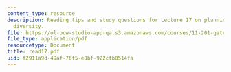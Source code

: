 ```yaml
---
content_type: resource
description: Reading tips and study questions for Lecture 17 on planning and social
  diversity.
file: https://ol-ocw-studio-app-qa.s3.amazonaws.com/courses/11-201-gateway-planning-action-fall-2007/f2911a9d49af76f5e0bf922cfb0514fa_read17.pdf
file_type: application/pdf
resourcetype: Document
title: read17.pdf
uid: f2911a9d-49af-76f5-e0bf-922cfb0514fa
---
```

